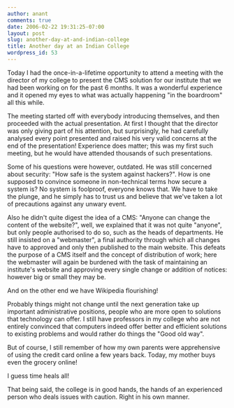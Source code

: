 ```yaml
---
author: anant
comments: true
date: 2006-02-22 19:31:25-07:00
layout: post
slug: another-day-at-and-indian-college
title: Another day at an Indian College
wordpress_id: 53
---
```


Today I had the once-in-a-lifetime opportunity to attend a meeting with the
director of my college to present the CMS solution for our institute that we
had been working on for the past 6 months. It was a wonderful experience and
it opened my eyes to what was actually happening "in the boardroom" all this
while.

The meeting started off with everybody introducing themselves, and then
proceeded with the actual presentation. At first I thought that the director
was only giving part of his attention, but surprisingly, he had carefully
analysed every point presented and raised his very valid concerns at the end
of the presentation! Experience does matter; this was my first such meeting,
but he would have attended thousands of such presentations.

Some of his questions were however, outdated. He was still concerned about
security: "How safe is the system against hackers?". How is one supposed to
convince someone in non-technical terms how secure a system is? No system is
foolproof, everyone knows that. We have to take the plunge, and he simply has
to trust us and believe that we've taken a lot of precautions against any
unwary event.

Also he didn't quite digest the idea of a CMS: "Anyone can change the content
of the website?", well, we explained that it was not quite "anyone", but only
people authorised to do so, such as the heads of departments. He still
insisted on a "webmaster", a final authority through which all changes have
to approved and only then published to the main website. This defeats the
purpose of a CMS itself and the concept of distribution of work; here the
webmaster will again be burdened with the task of maintaining an institute's
website and approving every single change or addition of notices: however big
or small they may be.

And on the other end we have Wikipedia flourishing!

Probably things might not change until the next generation take up important
administrative positions, people who are more open to solutions that
technology can offer. I still have professors in my college who are not
entirely convinced that computers indeed offer better and efficient solutions
to existing problems and would rather do things the "Good old way".

But of course, I still remember of how my own parents were apprehensive of
using the credit card online a few years back. Today, my mother buys even the
grocery online!

I guess time heals all!

That being said, the college is in good hands, the hands of an experienced
person who deals issues with caution. Right in his own manner.
